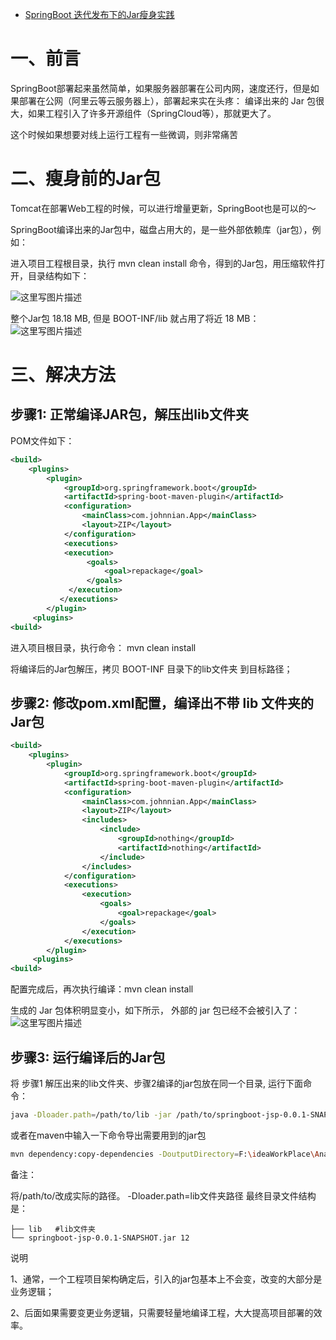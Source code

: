 - [SpringBoot 迭代发布下的Jar瘦身实践](https://mp.weixin.qq.com/s/eXcM362_6w8sOC373iWyeQ)

# 一、前言

SpringBoot部署起来虽然简单，如果服务器部署在公司内网，速度还行，但是如果部署在公网（阿里云等云服务器上），部署起来实在头疼： 编译出来的 Jar 包很大，如果工程引入了许多开源组件（SpringCloud等），那就更大了。

这个时候如果想要对线上运行工程有一些微调，则非常痛苦

# 二、瘦身前的Jar包

Tomcat在部署Web工程的时候，可以进行增量更新，SpringBoot也是可以的～

SpringBoot编译出来的Jar包中，磁盘占用大的，是一些外部依赖库（jar包），例如：

进入项目工程根目录，执行 mvn clean install 命令，得到的Jar包，用压缩软件打开，目录结构如下：

![这里写图片描述](https://img-blog.csdn.net/20180528092353250?watermark/2/text/aHR0cHM6Ly9ibG9nLmNzZG4ubmV0L3lqZ2l0aHVi/font/5a6L5L2T/fontsize/400/fill/I0JBQkFCMA==/dissolve/70)

整个Jar包 18.18 MB, 但是 BOOT-INF/lib 就占用了将近 18 MB：
![这里写图片描述](https://img-blog.csdn.net/20180528092414241?watermark/2/text/aHR0cHM6Ly9ibG9nLmNzZG4ubmV0L3lqZ2l0aHVi/font/5a6L5L2T/fontsize/400/fill/I0JBQkFCMA==/dissolve/70)

# 三、解决方法

## 步骤1: 正常编译JAR包，解压出lib文件夹

POM文件如下：

```xml
<build>
    <plugins>
        <plugin>
            <groupId>org.springframework.boot</groupId> 
            <artifactId>spring-boot-maven-plugin</artifactId>
            <configuration>
                <mainClass>com.johnnian.App</mainClass>
                <layout>ZIP</layout>
            </configuration>
            <executions>
            <execution>
                 <goals>
                     <goal>repackage</goal>
                 </goals>
             </execution>
           </executions>
        </plugin>
     <plugins>
<build>
```

进入项目根目录，执行命令： mvn clean install

将编译后的Jar包解压，拷贝 BOOT-INF 目录下的lib文件夹 到目标路径；

## 步骤2: 修改pom.xml配置，编译出不带 lib 文件夹的Jar包

```xml
<build>
    <plugins>
        <plugin>
            <groupId>org.springframework.boot</groupId> 
            <artifactId>spring-boot-maven-plugin</artifactId>
            <configuration>
                <mainClass>com.johnnian.App</mainClass>
                <layout>ZIP</layout>
                <includes> 
                    <include>
                        <groupId>nothing</groupId>
                        <artifactId>nothing</artifactId>
                    </include>  
                </includes>
            </configuration>
            <executions>
                <execution>
                    <goals>
                        <goal>repackage</goal>
                    </goals>
                </execution>
            </executions>
        </plugin>
     <plugins>
<build>
```

配置完成后，再次执行编译：mvn clean install

生成的 Jar 包体积明显变小，如下所示， 外部的 jar 包已经不会被引入了：
![这里写图片描述](https://img-blog.csdn.net/20180528092552677?watermark/2/text/aHR0cHM6Ly9ibG9nLmNzZG4ubmV0L3lqZ2l0aHVi/font/5a6L5L2T/fontsize/400/fill/I0JBQkFCMA==/dissolve/70)

## 步骤3: 运行编译后的Jar包

将 步骤1 解压出来的lib文件夹、步骤2编译的jar包放在同一个目录, 运行下面命令：

```bash
java -Dloader.path=/path/to/lib -jar /path/to/springboot-jsp-0.0.1-SNAPSHOT.jar 1
```

或者在maven中输入一下命令导出需要用到的jar包

```bash
mvn dependency:copy-dependencies -DoutputDirectory=F:\ideaWorkPlace\AnalysisEngine\lib  -DincludeScope=runtime1
```

备注：

将/path/to/改成实际的路径。
-Dloader.path=lib文件夹路径
最终目录文件结构是：

```
├── lib   #lib文件夹
└── springboot-jsp-0.0.1-SNAPSHOT.jar 12
```

说明

1、通常，一个工程项目架构确定后，引入的jar包基本上不会变，改变的大部分是业务逻辑；

2、后面如果需要变更业务逻辑，只需要轻量地编译工程，大大提高项目部署的效率。